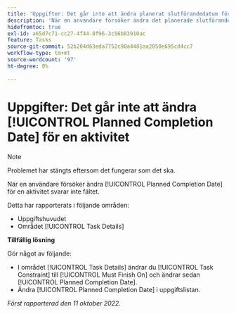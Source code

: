 ```yaml
---
title: 'Uppgifter: Det går inte att ändra planerat slutförandedatum för en aktivitet'
description: 'När en användare försöker ändra det planerade slutförandedatumet för en uppgift, svarar inte fältet. '
hidefromtoc: true
exl-id: a65d7c71-cc27-4f44-8f96-3c56b83910ac
feature: Tasks
source-git-commit: 52b204d63eda7752c90a4481aa2050e695cd4cc7
workflow-type: tm+mt
source-wordcount: '97'
ht-degree: 0%

---
```


# Uppgifter: Det går inte att ändra [!UICONTROL Planned Completion Date] för en aktivitet

>[!NOTE]
>
>Problemet har stängts eftersom det fungerar som det ska.

När en användare försöker ändra [!UICONTROL Planned Completion Date] för en aktivitet svarar inte fältet.

Detta har rapporterats i följande områden:

* Uppgiftshuvudet
* Området [!UICONTROL Task Details]

**Tillfällig lösning**

Gör något av följande:

* I området [!UICONTROL Task Details] ändrar du [!UICONTROL Task Constraint] till [!UICONTROL Must Finish On] och ändrar sedan [!UICONTROL Planned Completion Date].
* Ändra [!UICONTROL Planned Completion Date] i uppgiftslistan.

_Först rapporterad den 11 oktober 2022._
